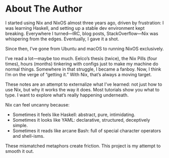 # About The Author

I started using Nix and NixOS almost three years ago, driven by frustration: I
was learning Haskell, and setting up a stable dev environment kept breaking.
Everywhere I turned—IRC, blog posts, StackOverflow—Nix was whispering from the
edges. Eventually, I gave it a shot.

Since then, I’ve gone from Ubuntu and macOS to running NixOS exclusively.

I’ve read a lot—maybe too much. Eelco’s thesis (twice), the Nix Pills (four
times), hours (months) tinkering with configs just to make my machine do normal things.
Somewhere in that struggle, I became a fanboy. Now, I think I’m on the verge of
“getting it.” With Nix, that’s always a moving target.

These notes are an attempt to externalize what I’ve learned: not just how to use
Nix, but why it works the way it does. Most tutorials show you what to type. I
want to explore what’s really happening underneath.

Nix can feel uncanny because:

* Sometimes it feels like Haskell: abstract, pure, intimidating.
* Sometimes it looks like YAML: declarative, structured, deceptively simple.
* Sometimes it reads like arcane Bash: full of special character operators and shell-isms.

These mismatched metaphors create friction. This project is my attempt to smooth it out.
